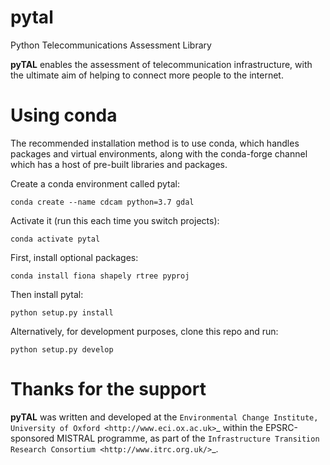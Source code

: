 pytal
====

Python Telecommunications Assessment Library

**pyTAL** enables the assessment of telecommunication infrastructure, with the ultimate aim of helping to connect more people to the internet.

Using conda
==========

The recommended installation method is to use conda, which handles packages and virtual environments, along with the conda-forge channel which has a host of pre-built libraries and packages.

Create a conda environment called pytal:

    conda create --name cdcam python=3.7 gdal

Activate it (run this each time you switch projects):

    conda activate pytal

First, install optional packages:

    conda install fiona shapely rtree pyproj

Then install pytal:

    python setup.py install

Alternatively, for development purposes, clone this repo and run:

    python setup.py develop

Thanks for the support
======================

**pyTAL** was written and developed at the `Environmental Change Institute, University of Oxford <http://www.eci.ox.ac.uk>`_ within the EPSRC-sponsored MISTRAL programme, as part of the `Infrastructure Transition Research Consortium <http://www.itrc.org.uk/>`_.
